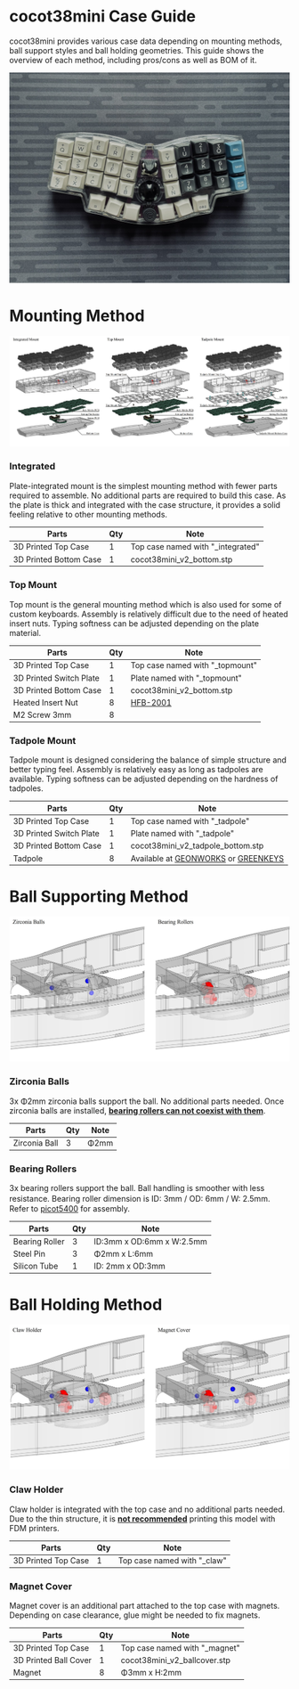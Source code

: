 # cocot38mini Case Guide

cocot38mini provides various case data depending on mounting methods, ball support styles and ball holding geometries. This guide shows the overview of each method, including pros/cons as well as BOM of it.

![cocot38mini_main00](/images/main_00.jpg)

# Mounting Method

![mounting_method](/images/Mounting_Method.jpg)

### Integrated
Plate-integrated mount is the simplest mounting method with fewer parts required to assemble. No additional parts are required to build this case. As the plate is thick and integrated with the case structure, it provides a solid feeling relative to other mounting methods.

|Parts|Qty|Note|
|---|---|---|
|3D Printed Top Case|1|Top case named with "_integrated"|
|3D Printed Bottom Case|1|cocot38mini_v2_bottom.stp|

### Top Mount
Top mount is the general mounting method which is also used for some of custom keyboards. Assembly is relatively difficult due to the need of heated insert nuts. Typing softness can be adjusted depending on the plate material.

|Parts|Qty|Note|
|---|---|---|
|3D Printed Top Case|1|Top case named with "_topmount"|
|3D Printed Switch Plate|1|Plate named with "_topmount"|
|3D Printed Bottom Case|1|cocot38mini_v2_bottom.stp|
|Heated Insert Nut|8|[HFB-2001](https://hirosugi.co.jp/products/B/HFB.html#bx1)|
|M2 Screw 3mm|8||

### Tadpole Mount
Tadpole mount is designed considering the balance of simple structure and better typing feel. Assembly is relatively easy as long as tadpoles are available. Typing softness can be adjusted depending on the hardness of tadpoles.

|Parts|Qty|Note|
|---|---|---|
|3D Printed Top Case|1|Top case named with "_tadpole"|
|3D Printed Switch Plate|1|Plate named with "_tadpole"|
|3D Printed Bottom Case|1|cocot38mini_v2_tadpole_bottom.stp|
|Tadpole|8|Available at [GEONWORKS](https://geon.works/products/tadpole) or [GREENKEYS](https://shop.green-keys.info/products/tadpole)|

# Ball Supporting Method

![ball_support_method](/images/Ball_Support_Method.jpg)

### Zirconia Balls
3x Φ2mm zirconia balls support the ball. No additional parts needed. Once zirconia balls are installed, <u>**bearing rollers can not coexist with them**</u>.

|Parts|Qty|Note|
|---|---|---|
|Zirconia Ball|3|Φ2mm|

### Bearing Rollers
3x bearing rollers support the ball. Ball handling is smoother with less resistance. Bearing roller dimension is ID: 3mm / OD: 6mm / W: 2.5mm.　　　
Refer to [picot5400](https://github.com/aki27kbd/picot5400/blob/main/doc/buildguide_en.md#ball-case) for assembly.

|Parts|Qty|Note|
|---|---|---|
|Bearing Roller|3|ID:3mm x OD:6mm x W:2.5mm|
|Steel Pin|3|Φ2mm x L:6mm|
|Silicon Tube|1|ID: 2mm x OD:3mm|

# Ball Holding Method

![ball_holding_method](/images/Ball_Holding_Method.jpg)

### Claw Holder
Claw holder is integrated with the top case and no additional parts needed. Due to the thin structure, it is <u>**not recommended**</u> printing this model with FDM printers.

|Parts|Qty|Note|
|---|---|---|
|3D Printed Top Case|1|Top case named with "_claw"|

### Magnet Cover
Magnet cover is an additional part attached to the top case with magnets. Depending on case clearance, glue might be needed to fix magnets.

|Parts|Qty|Note|
|---|---|---|
|3D Printed Top Case|1|Top case named with "_magnet"|
|3D Printed Ball Cover|1|cocot38mini_v2_ballcover.stp|
|Magnet|8|Φ3mm x H:2mm|
